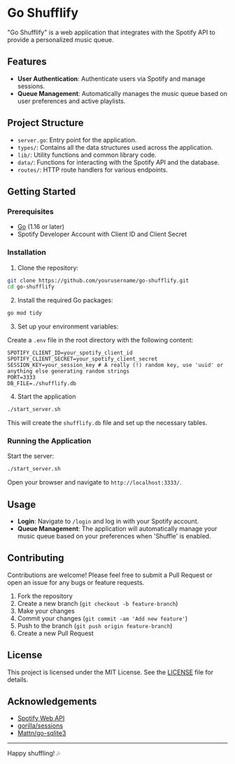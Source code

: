 # Go Shufflify

"Go Shufflify" is a web application that integrates with the Spotify API to provide a personalized music queue.

## Features

- **User Authentication**: Authenticate users via Spotify and manage sessions.
- **Queue Management**: Automatically manages the music queue based on user preferences and active playlists.

## Project Structure

- `server.go`: Entry point for the application.
- `types/`: Contains all the data structures used across the application.
- `lib/`: Utility functions and common library code.
- `data/`: Functions for interacting with the Spotify API and the database.
- `routes/`: HTTP route handlers for various endpoints.

## Getting Started

### Prerequisites

- [Go](https://golang.org/dl/) (1.16 or later)
- Spotify Developer Account with Client ID and Client Secret

### Installation

1. Clone the repository:

```bash
git clone https://github.com/yourusername/go-shufflify.git
cd go-shufflify
```

2. Install the required Go packages:

```bash
go mod tidy
```

3. Set up your environment variables:

Create a `.env` file in the root directory with the following content:

```env
SPOTIFY_CLIENT_ID=your_spotify_client_id
SPOTIFY_CLIENT_SECRET=your_spotify_client_secret
SESSION_KEY=your_session_key # A really (!) random key, use 'uuid' or anything else generating random strings
PORT=3333
DB_FILE=./shufflify.db
```

4. Start the application

```bash
./start_server.sh
```

This will create the `shufflify.db` file and set up the necessary tables.

### Running the Application

Start the server:

```bash
./start_server.sh
```

Open your browser and navigate to `http://localhost:3333/`.

## Usage

- **Login**: Navigate to `/login` and log in with your Spotify account.
- **Queue Management**: The application will automatically manage your music queue based on your preferences when 'Shuffle' is enabled.

## Contributing

Contributions are welcome! Please feel free to submit a Pull Request or open an issue for any bugs or feature requests.

1. Fork the repository
2. Create a new branch (`git checkout -b feature-branch`)
3. Make your changes
4. Commit your changes (`git commit -am 'Add new feature'`)
5. Push to the branch (`git push origin feature-branch`)
6. Create a new Pull Request

## License

This project is licensed under the MIT License. See the [LICENSE](LICENSE) file for details.

## Acknowledgements

- [Spotify Web API](https://developer.spotify.com/documentation/web-api/)
- [gorilla/sessions](https://github.com/gorilla/sessions)
- [Mattn/go-sqlite3](https://github.com/mattn/go-sqlite3)

---

Happy shuffling! 🎶
